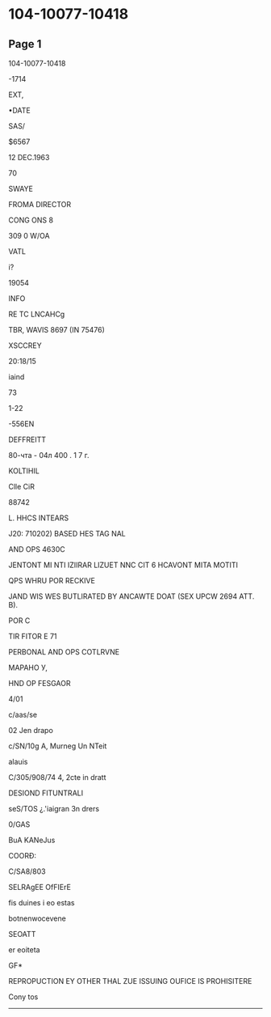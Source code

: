 # 104-10077-10418

## Page 1

104-10077-10418

-1714

EXT,

•DATE

SAS/

$6567

12 DEC.1963

70

SWAYE

FROMA DIRECTOR

CONG ONS 8

309 0 W/OA

VATL

i?

19054

INFO

RE TC LNCAHCg

TBR, WAVIS 8697 (IN 75476)

XSCCREY

20:18/15

iaind

73

1-22

-556EN

DEFFREITT

80-чта - 04л 400 . 1 7 г.

KOLTIHIL

Clle CiR

88742

L. HHCS INTEARS

J20: 710202) BASED HES TAG NAL

AND OPS 4630C

JENTONT MI NTI IZIIRAR LIZUET NNC CIT 6 HCAVONT MITA MOTITI

QPS WHRU POR RECKIVE

JAND WIS WES BUTLIRATED BY ANCAWTE DOAT (SEX UPCW 2694 ATT. B).

POR C

TIR FITOR E 71

PERBONAL AND OPS COTLRVNE

МАРАНО У,

HND OP FESGAOR

4/01

c/aas/se

02 Jen drapo

c/SN/10g A, Murneg Un NTeit

alauis

C/305/908/74 4, 2cte in dratt

DESIOND FITUNTRALI

seS/TOS ¿.'iaigran 3n drers

0/GAS

BuA KANeJus

COORĐ:

C/SA8/803

SELRAgEE OfFIErE

fis duines i eo estas

botnenwocevene

SEOATT

er eoiteta

GF*

REPROPUCTION EY OTHER THAL ZUE ISSUING OUFICE IS PROHISITERE

Cony tos

---

